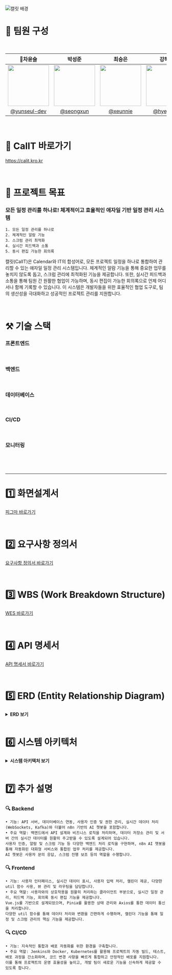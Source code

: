 
![캘릿 배경](https://github.com/user-attachments/assets/fc9a224e-d6c7-4836-b4b4-f7f6f0a67b18)

# 👀 팀원 구성

<br>

|                    **👑차윤슬**                      |                  **박성준**                   |                 **최승은**                  |                     **강혜정**                     |             **지연희**              |
|:------------------------------------------------:|:------------------------------------------:|:----------------------------------------:|:-----------------------------------------------:|:--------------------------------:|
| <img src="https://github.com/user-attachments/assets/8d255376-5ae9-4685-8f11-cd4b18a4bb55" width="128px"/> | <img src="https://github.com/user-attachments/assets/f49055cf-2b4d-41ac-bb7d-98b47d257c4b" width="128px"/> | <img src="https://github.com/user-attachments/assets/21e6cee5-c2f0-4c94-9a0a-938053c5342b" width="128px"/> | <img src="https://github.com/user-attachments/assets/813020ee-ef97-4f44-becd-38ef55a778b1" width="128px"/> | <img src="https://github.com/user-attachments/assets/cefb90f7-237b-4613-b6e2-89e1c40c00f3" width="128px"/> |
| [@yunseul-dev](https://github.com/yunseul-dev) | [@seongxun](https://github.com/seongxun) | [@xeunnie](https://github.com/xeunnie) | [ @hyejeung](https://github.com/hyejeung) | [@Aqulog](https://github.com/Aqulog) |



<br/>

# 📆 CalIT 바로가기
https://calit.kro.kr

<br>

# 🌟 프로젝트 목표

### 모든 일정 관리를 하나로! 체계적이고 효율적인 애자일 기반 일정 관리 시스템
```
1. 모든 일정 관리를 하나로
2. 체계적인 알람 기능
3. 스크럼 관리 최적화
4. 실시간 피드백과 소통
5. 동시 편집 가능한 회의록
```

캘릿(CalIT)은 Calendar와 IT의 합성어로, 모든 프로젝트 일정을 하나로 통합하여 관리할 수 있는 애자일 일정 관리 시스템입니다. 체계적인 알람 기능을 통해 중요한 업무를 놓치지 않도록 돕고, 스크럼 관리에 최적화된 기능을 제공합니다. 또한, 실시간 피드백과 소통을 통해 팀원 간 원활한 협업이 가능하며, 동시 편집이 가능한 회의록으로 언제 어디서나 함께 기록할 수 있습니다. 이 시스템은 개발자들을 위한 효율적인 협업 도구로, 팀의 생산성을 극대화하고 성공적인 프로젝트 관리를 지원합니다.

<br/>

# ⚒️ 기술 스택


### 프론트엔드
<img src="https://img.shields.io/badge/Vue.js-181717?style=flat&logo=Vue.js&logoColor=4FC08D&color=white" alt=""> <img src="https://img.shields.io/badge/HTML5-181717?style=flat&logo=html5&logoColor=E34F26&color=white" alt=""> <img src="https://img.shields.io/badge/CSS3-181717?style=flat&logo=css3&logoColor=1572B6&color=white" alt=""> <img src="https://img.shields.io/badge/JavaScript-181717?style=flat&logo=javascript&logoColor=F7DF1E&color=white" alt=""> <img src="https://img.shields.io/badge/Nginx-181717?style=flat&logo=nginx&logoColor=009639&color=white" alt=""> <img src="https://img.shields.io/badge/Axios-181717?style=flat&logo=axios&logoColor=5A29E4&color=white" alt=""> <img src="https://img.shields.io/badge/Pinia-181717?style=flat&logo=pinia&logoColor=FEDD00&color=white" alt="">

### 백엔드
<img src="https://img.shields.io/badge/SpringBoot-181717?style=flat&logo=SpringBoot&logoColor=6DB33F&color=white" alt=""> <img src="https://img.shields.io/badge/Spring_Security-181717?style=flat&logo=SpringSecurity&logoColor=6DB33F&color=white" alt=""> <img src="https://img.shields.io/badge/JSON_Web_Tokens-181717?style=flat&logo=JSONWebTokens&logoColor=000000&color=white" alt=""> <img src="https://img.shields.io/badge/Spring-181717?style=flat&logo=Spring&logoColor=6DB33F&color=white" alt=""> <img src="https://img.shields.io/badge/Spring_Batch-181717?style=flat&logo=Spring&logoColor=6DB33F&color=white" alt=""> <img src="https://img.shields.io/badge/Apache_Kafka-181717?style=flat&logo=ApacheKafka&logoColor=231F20&color=white" alt=""> <img src="https://img.shields.io/badge/n8n-181717?style=flat&logo=n8n&logoColor=0F74E2&color=white" alt="">

### 데이터베이스
<img src="https://img.shields.io/badge/MariaDB-181717?style=flat&logo=MariaDB&logoColor=003545&color=white" alt=""> <img src="https://img.shields.io/badge/PostgreSQL-181717?style=flat&logo=PostgreSQL&logoColor=336791&color=white" alt=""> <img src="https://img.shields.io/badge/Redis-181717?style=flat&logo=Redis&logoColor=DC382D&color=white" alt="">

### CI/CD
<img src="https://img.shields.io/badge/Git-000?style=style&logo=Git&logoColor=F05032&color=white" alt=""> <img src="https://img.shields.io/badge/GitHub-181717?style=flat&logo=GitHub&logoColor=black&color=white" alt=""> <img src="https://img.shields.io/badge/Jenkins-D24939?style=flat&logo=jenkins&logoColor=D24939&color=white" alt=""> <img src="https://img.shields.io/badge/Docker-2496ED?style=flat&logo=Docker&logoColor=2496ED&color=white" alt=""> <img src="https://img.shields.io/badge/Kubernetes-326CE5?style=flat&logo=Kubernetes&logoColor=326CE5&color=white" alt="">

### 모니터링
<img src="https://img.shields.io/badge/Prometheus-181717?style=flat&logo=Prometheus&logoColor=E6522C&color=white" alt=""> <img src="https://img.shields.io/badge/Grafana-181717?style=flat&logo=Grafana&logoColor=F46800&color=white" alt="">


<br>

---

# 1️⃣ 화면설계서
[피그마 바로가기](https://www.figma.com/design/V59MNrd8govUfzrRPHeKZa/Wireframe?t=edCLfpAgm0v3cAhY-0)

<br>

# 2️⃣ 요구사항 정의서
[요구사항 정의서 바로가기](https://docs.google.com/spreadsheets/d/1fKXnSxpzsYMWNJNASGVPXZmYl_KfQdj1/edit?usp=sharing&ouid=115137222118175399190&rtpof=true&sd=true)

<br>

# 3️⃣ WBS (Work Breakdown Structure)
[WES 바로가기](https://docs.google.com/spreadsheets/d/1yd5FvkzXTpMNiSMW4Sv1cNizuwWCCDNQ/edit?usp=sharing&ouid=115137222118175399190&rtpof=true&sd=true)

<br>

# 4️⃣ API 명세서
[API 명세서 바로가기](https://tropical-ferry-82d.notion.site/API-33445269d61e4c0183bcecd43e44ee61?pvs=74)

<br>

# 5️⃣ ERD (Entity Relationship Diagram)
<details>
  <summary><b>ERD 보기</b></summary>
  <div markdown="1">
    
![CalIT_v2 ERD](https://github.com/user-attachments/assets/0026a620-5e1d-4970-90f7-bff35c3ffb66)

<div style="border:1px solid black; padding:10px; width: 250px; font-size: 12px; margin-top: 10px;">
  <b>🔍 ERD 설명</b><br>
  <br>
  <ul>
    <li>🧡: 유저</li>
    <li>🩷: 스크럼 </li>
    <li>💛: 알람</li>
    <li>💙: 채팅</li>
    <li>💜: 챗봇</li>
    <li>💚: 게시판</li>
  </ul>
</div>

  </div>
</details>


<br>

# 6️⃣ 시스템 아키텍처
<details>
  <summary><b>시스템 아키텍처 보기</b></summary>
  <div markdown="1">

![CalIt 시스템 아키텍처_v1](https://github.com/user-attachments/assets/23248bec-3991-4626-a003-3daf5d836a67)


  </div>
</details>

<br>

# 7️⃣ 추가 설명

### 🔍 Backend

	• 기능: API 서버, 데이터베이스 연동, 사용자 인증 및 권한 관리, 실시간 데이터 처리(WebSockets, Kafka)와 더불어 n8n 기반의 AI 챗봇을 포함합니다.
	• 주요 역할: 백엔드에서 API 설계와 비즈니스 로직을 처리하며, 데이터 저장소 관리 및 서버 간의 실시간 데이터를 원활히 주고받을 수 있도록 설계되어 있습니다.
    사용자 인증, 알람 및 스크럼 기능 등 다양한 백엔드 처리 로직을 구현하며, n8n AI 챗봇을 통해 자동화된 대화형 서비스와 통합된 업무 처리를 제공합니다.
    AI 챗봇은 사용자 문의 응답, 스크럼 진행 보조 등의 역할을 수행합니다.

### 🔍 Frontend

	• 기능: 사용자 인터페이스, 실시간 데이터 표시, 사용자 입력 처리, 캘린더 제공, 다양한 util 함수 사용, 뷰 관리 및 라우팅을 담당합니다.
	• 주요 역할: 사용자와의 상호작용을 원활히 처리하는 클라이언트 부분으로, 실시간 일정 관리, 피드백 기능, 회의록 동시 편집 기능을 제공합니다.
    Vue.js를 기반으로 설계되었으며, Pinia를 활용한 상태 관리와 Axios를 통한 데이터 통신을 처리합니다.
    다양한 util 함수를 통해 데이터 처리와 변환을 간편하게 수행하며, 캘린더 기능을 통해 일정 및 스크럼 관리의 핵심 기능을 제공합니다.

### 🔍 CI/CD

	• 기능: 지속적인 통합과 배포 자동화를 위한 환경을 구축합니다.
	• 주요 역할: Jenkins와 Docker, Kubernetes를 활용해 프로젝트의 자동 빌드, 테스트, 배포 과정을 간소화하며, 코드 변경 사항을 빠르게 통합하고 안정적인 배포를 지원합니다.
    이를 통해 프로젝트의 운영 효율성을 높이고, 개발 팀이 새로운 기능을 신속하게 제공할 수 있도록 합니다.
